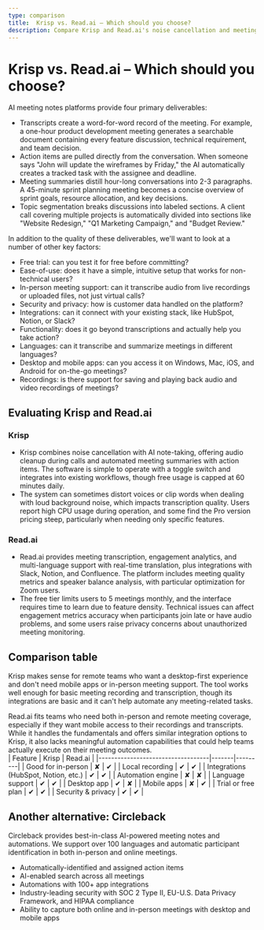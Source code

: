 ```yaml
---
type: comparison
title:  Krisp vs. Read.ai – Which should you choose?
description: Compare Krisp and Read.ai's noise cancellation and meeting features, plus discover Circleback as an alternative solution for your virtual meeting needs.
---
```


# Krisp vs. Read.ai – Which should you choose?  
AI meeting notes platforms provide four primary deliverables:  
  
* Transcripts create a word-for-word record of the meeting. For example, a one-hour product development meeting generates a searchable document containing every feature discussion, technical requirement, and team decision.  
* Action items are pulled directly from the conversation. When someone says "John will update the wireframes by Friday," the AI automatically creates a tracked task with the assignee and deadline.  
* Meeting summaries distill hour-long conversations into 2-3 paragraphs. A 45-minute sprint planning meeting becomes a concise overview of sprint goals, resource allocation, and key decisions.  
* Topic segmentation breaks discussions into labeled sections. A client call covering multiple projects is automatically divided into sections like "Website Redesign," "Q1 Marketing Campaign," and "Budget Review."  
  
In addition to the quality of these deliverables, we'll want to look at a number of other key factors:  
  
* Free trial: can you test it for free before committing?  
* Ease-of-use: does it have a simple, intuitive setup that works for non-technical users?  
* In-person meeting support: can it transcribe audio from live recordings or uploaded files, not just virtual calls?  
* Security and privacy: how is customer data handled on the platform?  
* Integrations: can it connect with your existing stack, like HubSpot, Notion, or Slack?  
* Functionality: does it go beyond transcriptions and actually help you take action?  
* Languages: can it transcribe and summarize meetings in different languages?  
* Desktop and mobile apps: can you access it on Windows, Mac, iOS, and Android for on-the-go meetings?  
* Recordings: is there support for saving and playing back audio and video recordings of meetings?    
## Evaluating Krisp and Read.ai  
### Krisp
* Krisp combines noise cancellation with AI note-taking, offering audio cleanup during calls and automated meeting summaries with action items. The software is simple to operate with a toggle switch and integrates into existing workflows, though free usage is capped at 60 minutes daily.
* The system can sometimes distort voices or clip words when dealing with loud background noise, which impacts transcription quality. Users report high CPU usage during operation, and some find the Pro version pricing steep, particularly when needing only specific features.

### Read.ai
* Read.ai provides meeting transcription, engagement analytics, and multi-language support with real-time translation, plus integrations with Slack, Notion, and Confluence. The platform includes meeting quality metrics and speaker balance analysis, with particular optimization for Zoom users.
* The free tier limits users to 5 meetings monthly, and the interface requires time to learn due to feature density. Technical issues can affect engagement metrics accuracy when participants join late or have audio problems, and some users raise privacy concerns about unauthorized meeting monitoring.  
## Comparison table    
Krisp makes sense for remote teams who want a desktop-first experience and don't need mobile apps or in-person meeting support. The tool works well enough for basic meeting recording and transcription, though its integrations are basic and it can't help automate any meeting-related tasks.

Read.ai fits teams who need both in-person and remote meeting coverage, especially if they want mobile access to their recordings and transcripts. While it handles the fundamentals and offers similar integration options to Krisp, it also lacks meaningful automation capabilities that could help teams actually execute on their meeting outcomes.  
| Feature                           | Krisp | Read.ai |
|-----------------------------------|-------|---------|
| Good for in-person                | ✘     | ✔       |
| Local recording                   | ✔     | ✔       |
| Integrations (HubSpot, Notion, etc.) | ✔ | ✔       |
| Automation engine                 | ✘     | ✘       |
| Language support                  | ✔     | ✔       |
| Desktop app                       | ✔     | ✘       |
| Mobile apps                       | ✘     | ✔       |
| Trial or free plan                | ✔     | ✔       |
| Security & privacy                | ✔     | ✔       |  
## Another alternative: Circleback  
Circleback provides best-in-class AI-powered meeting notes and automations. We support over 100 languages and automatic participant identification in both in-person and online meetings.  
  
* Automatically-identified and assigned action items  
* AI-enabled search across all meetings  
* Automations with 100+ app integrations  
* Industry-leading security with SOC 2 Type II, EU-U.S. Data Privacy Framework, and HIPAA compliance  
* Ability to capture both online and in-person meetings with desktop and mobile apps  